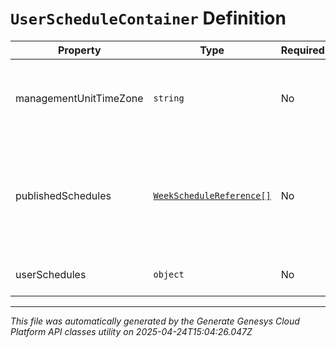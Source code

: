 # `UserScheduleContainer` Definition

| Property | Type | Required | Description |
|----------|------|----------|-------------|
| managementUnitTimeZone | `string` | No | The reference time zone used for the management unit |
| publishedSchedules | [`WeekScheduleReference[]`](weekschedulereference-definition.md) | No | References to all published week schedules overlapping the start/end date query parameters |
| userSchedules | `object` | No | Map of user id to user schedule |

---

*This file was automatically generated by the Generate Genesys Cloud Platform API classes utility on 2025-04-24T15:04:26.047Z*